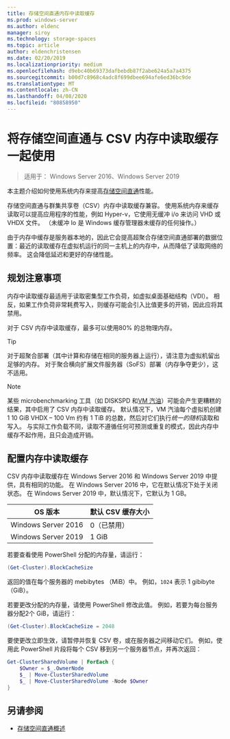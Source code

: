 ```yaml
---
title: 存储空间直通内存中读取缓存
ms.prod: windows-server
ms.author: eldenc
manager: siroy
ms.technology: storage-spaces
ms.topic: article
author: eldenchristensen
ms.date: 02/20/2019
ms.localizationpriority: medium
ms.openlocfilehash: d9ebc40b69373dafbebdb87f2abe624a5a7a4375
ms.sourcegitcommit: b00d7c8968c4adc8f699dbee694afe6ed36bc9de
ms.translationtype: MT
ms.contentlocale: zh-CN
ms.lasthandoff: 04/08/2020
ms.locfileid: "80858950"
---
```

# <a name="using-storage-spaces-direct-with-the-csv-in-memory-read-cache"></a>将存储空间直通与 CSV 内存中读取缓存一起使用
> 适用于： Windows Server 2016、Windows Server 2019

本主题介绍如何使用系统内存来提高[存储空间直通](storage-spaces-direct-overview.md)性能。

存储空间直通与群集共享卷（CSV）内存中读取缓存兼容。 使用系统内存来缓存读取可以提高应用程序的性能，例如 Hyper-v，它使用无缓冲 i/o 来访问 VHD 或 VHDX 文件。 （未缓冲 Io 是 Windows 缓存管理器未缓存的任何操作。）

由于内存中缓存是服务器本地的，因此它会提高超聚合存储空间直通部署的数据位置：最近的读取缓存在虚拟机运行的同一主机上的内存中，从而降低了读取网络的频率。 这会降低延迟和更好的存储性能。

## <a name="planning-considerations"></a>规划注意事项

内存中读取缓存最适用于读取密集型工作负荷，如虚拟桌面基础结构（VDI）。 相反，如果工作负荷非常耗费写入，则缓存可能会引入比值更多的开销，因此应将其禁用。

对于 CSV 内存中读取缓存，最多可以使用80% 的总物理内存。

  > [!TIP]
  > 对于超聚合部署（其中计算和存储在相同的服务器上运行），请注意为虚拟机留出足够的内存。 对于聚合横向扩展文件服务器（SoFS）部署（内存争夺更少），这不适用。

  > [!NOTE]
  > 某些 microbenchmarking 工具（如 DISKSPD 和[VM 汽油](https://github.com/Microsoft/diskspd/tree/master/Frameworks/VMFleet)）可能会产生更糟糕的结果，其中启用了 CSV 内存中读取缓存。 默认情况下，VM 汽油每个虚拟机创建 1 10 GiB VHDX – 100 Vm 约有 1 TiB 的总数，然后对它们执行*统一的随机*读取和写入。 与实际工作负载不同，读取不遵循任何可预测或重复的模式，因此内存中缓存不起作用，且只会造成开销。

## <a name="configuring-the-in-memory-read-cache"></a>配置内存中读取缓存

CSV 内存中读取缓存在 Windows Server 2016 和 Windows Server 2019 中提供，具有相同的功能。 在 Windows Server 2016 中，它在默认情况下处于关闭状态。 在 Windows Server 2019 中，默认情况下，它默认为 1 GB。

| OS 版本          | 默认 CSV 缓存大小 |
|---------------------|------------------------|
| Windows Server 2016 | 0（已禁用）           |
| Windows Server 2019 | 1 GiB                   |

若要查看使用 PowerShell 分配的内存量，请运行：

```PowerShell
(Get-Cluster).BlockCacheSize
```

返回的值在每个服务器的 mebibytes （MiB）中。 例如，`1024` 表示 1 gibibyte （GiB）。

若要更改分配的内存量，请使用 PowerShell 修改此值。 例如，若要为每台服务器分配2个 GiB，请运行：

```PowerShell
(Get-Cluster).BlockCacheSize = 2048
```

要使更改立即生效，请暂停并恢复 CSV 卷，或在服务器之间移动它们。 例如，使用此 PowerShell 片段将每个 CSV 移到另一个服务器节点，并再次返回：

```PowerShell
Get-ClusterSharedVolume | ForEach {
    $Owner = $_.OwnerNode
    $_ | Move-ClusterSharedVolume
    $_ | Move-ClusterSharedVolume -Node $Owner
}
```

## <a name="see-also"></a>另请参阅

- [存储空间直通概述](storage-spaces-direct-overview.md)
